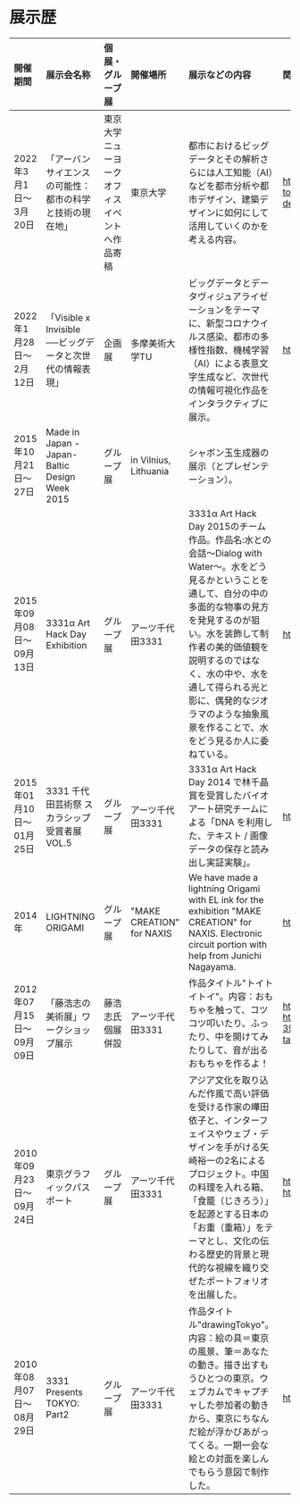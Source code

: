 # 展示歴
| 開催期間  | 展示会名称  | 個展・グループ展  | 開催場所 | 展示などの内容 | 関連URL |
|:------------- |:----------------| :-------------| :-------------| :-------------| :-------------|
| 2022年3月1日～3月20日 | 「アーバンサイエンスの可能性：都市の科学と技術の現在地」       | 東京大学ニューヨークオフィスイベントへ作品寄稿 |  東京大学 |都市におけるビッグデータとその解析さらには人工知能（AI）などを都市分析や都市デザイン、建築デザインに如何にして活用していくのかを考える内容。 |https://utokyony.adm.u-tokyo.ac.jp/news/2022/03/sustainable-urban-development/|
| 2022年1月28日～2月12日 | 「Visible x Invisible ──ビッグデータと次世代の情報表現」        | 企画展 |  多摩美術大学TU |ビッグデータとデータヴィジュアライゼーションをテーマに、新型コロナウイルス感染、都市の多様性指数、機械学習（AI）による表意文字生成など、次世代の情報可視化作品をインタラクティブに展示。 |https://tub.tamabi.ac.jp/exhibitions/2027/|
| 2015年10月21日～27日      | Made in Japan - Japan-Baltic Design Week 2015        |           グループ展 |  in Vilnius, Lithuania |シャボン玉生成器の展示（とプレゼンテーション）。|　http://www.madeinjapan.lt/ |
| 2015年09月08日～09月13日      | 3331α Art Hack Day Exhibition        |           グループ展 |           アーツ千代田3331 |3331α Art Hack Day 2015のチーム作品。作品名:水との会話〜Dialog with Water〜。水をどう見るかということを通して、自分の中の多面的な物事の見方を発見するのが狙い。水を装飾して制作者の美的価値観を説明するのではなく、水の中や、水を通して得られる­光と影に、偶発的なジオラマのような抽象風景を作ることで、水をどう見るか人に委ねている。 |http://www.3331.jp/schedule/003052.html |
| 2015年01月10日～01月25日      | 3331 千代田芸術祭 スカラシップ受賞者展 VOL.5        |           グループ展 |           アーツ千代田3331 |3331α Art Hack Day 2014 で林千晶賞を受賞したバイオアート研究チームによる「DNA を利用した、テキスト / 画像データの保存と読み出し実証実験」。 | http://fes.3331.jp/2014/prize/index6.html |
| 2014年      | LIGHTNING ORIGAMI |           グループ展 |           "MAKE CREATION" for NAXIS |We have made a lightning Origami with EL ink for the exhibition "MAKE CREATION" for NAXIS. Electronic circuit portion with help from Junichi Nagayama. | https://yuichiyazaki.myportfolio.com/lightning-origami |
| 2012年07月15日～09月09日      | 「藤浩志の美術展」ワークショップ展示 |         藤浩志氏個展併設 |         アーツ千代田3331 |作品タイトル"トイトイトイ"。内容：おもちゃを触って、コツコツ叩いたり、ふったり、中を開けてみたりして、音が出るおもちゃを作るよ！ | http://fuji.3331.jp/ws/ https://www.facebook.com/pg/N1N9-397934643606054/photos/?tab=album&album_id=398154550250730 |
| 2010年09月23日～09月24日      | 東京グラフィックパスポート |         グループ展 |         アーツ千代田3331 |アジア文化を取り込んだ作風で高い評価を受ける作家の曄田依子と、インターフェイスやウェブ・デザインを手がける矢崎裕一の2名によるプロジェクト。中国の料理を入れる箱、「食籠（じきろう）」を起源とする日本の「お重（重箱）」をテーマとし、文化の伝わる歴史的背景と現代的な視線を織り交ぜたポートフォリオを出展した。 | http://www.grapass.net/2010/jpn/exhibitors01_1.html http://www.grapass.net/2010/eng/exhibitors01_1.html |
| 2010年08月07日～08月29日      | 3331 Presents TOKYO: Part2 |         グループ展 |         アーツ千代田3331 |作品タイトル"drawingTokyo"。内容：絵の具＝東京の風景、筆＝あなたの動き。描き出すもうひとつの東京。ウェブカムでキャプチャした参加者の動きから、東京にちなんだ絵が浮かびあがってくる。一期一会な絵との対面を楽しんでもらう意図で制作した。 | http://go2.3331.jp/000400.html |